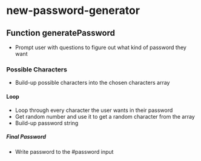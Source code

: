 # new-password-generator

## Function generatePassword 
+ Prompt user with questions to figure out what kind of password they want

### Possible Characters
+ Build-up possible characters into the chosen characters array

#### Loop
+ Loop through every character the user wants in their password
+ Get random number and use it to get a random character from the array
+ Build-up password string

##### Final Password
+ Write password to the #password input

